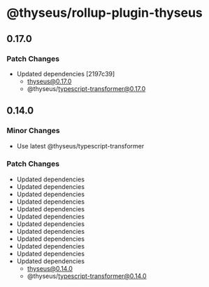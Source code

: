 # @thyseus/rollup-plugin-thyseus

## 0.17.0

### Patch Changes

-   Updated dependencies [2197c39]
    -   thyseus@0.17.0
    -   @thyseus/typescript-transformer@0.17.0

## 0.14.0

### Minor Changes

-   Use latest @thyseus/typescript-transformer

### Patch Changes

-   Updated dependencies
-   Updated dependencies
-   Updated dependencies
-   Updated dependencies
-   Updated dependencies
-   Updated dependencies
-   Updated dependencies
-   Updated dependencies
-   Updated dependencies
-   Updated dependencies
-   Updated dependencies
-   Updated dependencies
    -   thyseus@0.14.0
    -   @thyseus/typescript-transformer@0.14.0
